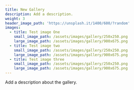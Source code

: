 ```yaml
---
title: New Gallery
description: Add a description.
weight: 3
header_image_path: 'https://unsplash.it/1400/600/?random'
images:
  - title: Test image One
    small_image_path: /assets/images/gallery/250x250.png
    large_image_path: /assets/images/gallery/900x675.png
  - title: Test image two
    small_image_path: /assets/images/gallery/250x250.png
    large_image_path: /assets/images/gallery/900x675.png
  - title: Test image three
    small_image_path: /assets/images/gallery/250x250.png
    large_image_path: /assets/images/gallery/900x675.png
---
```



Add a description about the gallery.
